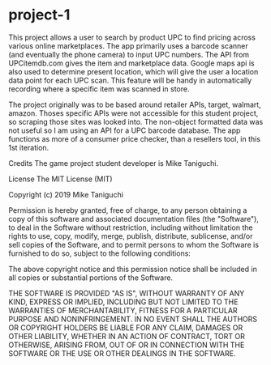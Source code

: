 # project-1

This project allows a user to search by product UPC to find pricing across various online marketplaces. The app primarily uses a barcode scanner (and eventually the phone camera) to input UPC numbers. The API from UPCitemdb.com gives the item and marketplace data. Google maps api is also used to determine present location, which will give the user a location data point for each UPC scan. This feature will be handy in automatically recording where a specific item was scanned in store.

The project originally was to be based around retailer APIs, target, walmart, amazon. Thoses specific APIs were not accessible for this student project, so scraping those sites was looked into. The non-object formatted data was not useful so I am using an API for a UPC barcode database. The app functions as more of a consumer price checker, than a resellers tool, in this 1st iteration.


Credits The game project student developer is Mike Taniguchi.

License The MIT License (MIT)

Copyright (c) 2019 Mike Taniguchi

Permission is hereby granted, free of charge, to any person obtaining a copy of this software and associated documentation files (the "Software"), to deal in the Software without restriction, including without limitation the rights to use, copy, modify, merge, publish, distribute, sublicense, and/or sell copies of the Software, and to permit persons to whom the Software is furnished to do so, subject to the following conditions:

The above copyright notice and this permission notice shall be included in all copies or substantial portions of the Software.

THE SOFTWARE IS PROVIDED "AS IS", WITHOUT WARRANTY OF ANY KIND, EXPRESS OR IMPLIED, INCLUDING BUT NOT LIMITED TO THE WARRANTIES OF MERCHANTABILITY, FITNESS FOR A PARTICULAR PURPOSE AND NONINFRINGEMENT. IN NO EVENT SHALL THE AUTHORS OR COPYRIGHT HOLDERS BE LIABLE FOR ANY CLAIM, DAMAGES OR OTHER LIABILITY, WHETHER IN AN ACTION OF CONTRACT, TORT OR OTHERWISE, ARISING FROM, OUT OF OR IN CONNECTION WITH THE SOFTWARE OR THE USE OR OTHER DEALINGS IN THE SOFTWARE.
